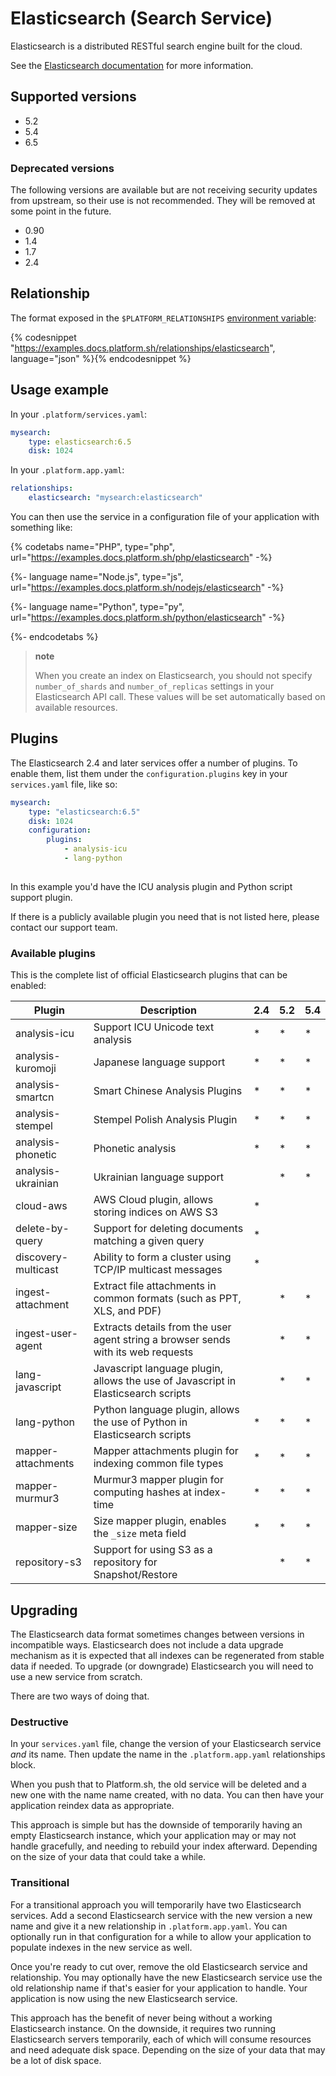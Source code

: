# Elasticsearch (Search Service)

Elasticsearch is a distributed RESTful search engine built for the cloud.

See the [Elasticsearch documentation](https://www.elastic.co/guide/en/elasticsearch/reference/current/index.html) for more information.

## Supported versions

* 5.2
* 5.4
* 6.5

### Deprecated versions

The following versions are available but are not receiving security updates from upstream, so their use is not recommended. They will be removed at some point in the future.

* 0.90
* 1.4
* 1.7
* 2.4

## Relationship

The format exposed in the `$PLATFORM_RELATIONSHIPS` [environment variable](/development/variables.md#platformsh-provided-variables):

{% codesnippet "https://examples.docs.platform.sh/relationships/elasticsearch", language="json" %}{% endcodesnippet %}

## Usage example

In your `.platform/services.yaml`:

```yaml
mysearch:
    type: elasticsearch:6.5
    disk: 1024
```

In your `.platform.app.yaml`:

```yaml
relationships:
    elasticsearch: "mysearch:elasticsearch"
```

You can then use the service in a configuration file of your application with something like:

{% codetabs name="PHP", type="php", url="https://examples.docs.platform.sh/php/elasticsearch" -%}

{%- language name="Node.js", type="js", url="https://examples.docs.platform.sh/nodejs/elasticsearch" -%}

{%- language name="Python", type="py", url="https://examples.docs.platform.sh/python/elasticsearch" -%}

{%- endcodetabs %}


> **note**
>
> When you create an index on Elasticsearch, you should not specify `number_of_shards` and `number_of_replicas` settings in your Elasticsearch API call. These values will be set automatically based on available resources.


## Plugins

The Elasticsearch 2.4 and later services offer a number of plugins.  To enable them, list them under the `configuration.plugins` key in your `services.yaml` file, like so:

```yaml
mysearch:
    type: "elasticsearch:6.5"
    disk: 1024
    configuration:
        plugins:
            - analysis-icu
            - lang-python
            
```

In this example you'd have the ICU analysis plugin and Python script support plugin.

If there is a publicly available plugin you need that is not listed here, please contact our support team.

### Available plugins

This is the complete list of official Elasticsearch plugins that can be enabled:

| Plugin              | Description                                                                       | 2.4 | 5.2 | 5.4 |
|---------------------|-----------------------------------------------------------------------------------|-----|-----|-----|
| analysis-icu        | Support ICU Unicode text analysis                                                 | *   | *   | *   |
| analysis-kuromoji   | Japanese language support                                                         | *   | *   | *   |
| analysis-smartcn    | Smart Chinese Analysis Plugins                                                    | *   | *   | *   |
| analysis-stempel    | Stempel Polish Analysis Plugin                                                    | *   | *   | *   |
| analysis-phonetic   | Phonetic analysis                                                                 | *   | *   | *   |
| analysis-ukrainian  | Ukrainian language support                                                        |     | *   | *   |
| cloud-aws           | AWS Cloud plugin, allows storing indices on AWS S3                                | *   |     |     |
| delete-by-query     | Support for deleting documents matching a given query                             | *   |     |     |
| discovery-multicast | Ability to form a cluster using TCP/IP multicast messages                         | *   |     |     |
| ingest-attachment   | Extract file attachments in common formats (such as PPT, XLS, and PDF)            |     | *   | *   |
| ingest-user-agent   | Extracts details from the user agent string a browser sends with its web requests |     | *   | *   |
| lang-javascript     | Javascript language plugin, allows the use of Javascript in Elasticsearch scripts |     | *   | *   |
| lang-python         | Python language plugin, allows the use of Python in Elasticsearch scripts         | *   | *   | *   |
| mapper-attachments  | Mapper attachments plugin for indexing common file types                          | *   | *   | *   |
| mapper-murmur3      | Murmur3 mapper plugin for computing hashes at index-time                          | *   | *   | *   |
| mapper-size         | Size mapper plugin, enables the `_size` meta field                                | *   | *   | *   |
| repository-s3       | Support for using S3 as a repository for Snapshot/Restore                         |     | *   | *   |


## Upgrading

The Elasticsearch data format sometimes changes between versions in incompatible ways.  Elasticsearch does not include a data upgrade mechanism as it is expected that all indexes can be regenerated from stable data if needed.  To upgrade (or downgrade) Elasticsearch you will need to use a new service from scratch.

There are two ways of doing that.

### Destructive

In your `services.yaml` file, change the version of your Elasticsearch service *and* its name.  Then update the name in the `.platform.app.yaml` relationships block.

When you push that to Platform.sh, the old service will be deleted and a new one with the name name created, with no data.  You can then have your application reindex data as appropriate.

This approach is simple but has the downside of temporarily having an empty Elasticsearch instance, which your application may or may not handle gracefully, and needing to rebuild your index afterward.  Depending on the size of your data that could take a while.

### Transitional

For a transitional approach you will temporarily have two Elasticsearch services.  Add a second Elasticsearch service with the new version a new name and give it a new relationship in `.platform.app.yaml`.  You can optionally run in that configuration for a while to allow your application to populate indexes in the new service as well.

Once you're ready to cut over, remove the old Elasticsearch service and relationship.  You may optionally have the new Elasticsearch service use the old relationship name if that's easier for your application to handle.  Your application is now using the new Elasticsearch service.

This approach has the benefit of never being without a working Elasticsearch instance.  On the downside, it requires two running Elasticsearch servers temporarily, each of which will consume resources and need adequate disk space.  Depending on the size of your data that may be a lot of disk space.
